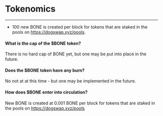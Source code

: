 # Tokenomics

---

- 100 new BONE is created per block for tokens that are staked in the pools on <https://dogswap.xyz/pools>.

#### What is the cap of the $BONE token?

There is no hard cap of BONE yet, but one may be put into place in the future.

#### Does the $BONE token have any burn?

No not at at this time - but one may be implemented in the future.

#### How does $BONE enter into circulation?

New BONE is created at 0.001 BONE per block for tokens that are staked in the pools on <https://dogswap.xyz/pools>
